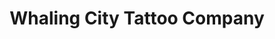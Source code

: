 ---
title: "Whaling City Tattoo Company"
url: /new-bedford/whaling-city-tattoo-company/
shop: tattoo
---